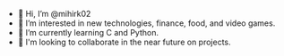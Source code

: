 - 👋 Hi, I’m @mihirk02
- 👀 I’m interested in new technologies, finance, food, and video games.
- 🌱 I’m currently learning C and Python.
- 💞️ I'm looking to collaborate in the near future on projects.

<!---
mihirk02/mihirk02 is a ✨ special ✨ repository because its `README.md` (this file) appears on your GitHub profile.
You can click the Preview link to take a look at your changes.
--->
